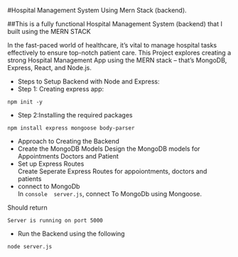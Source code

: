 #Hospital Management System Using Mern Stack (backend).

##This is a fully functional Hospital Management System (backend) that I built using the MERN STACK

In the fast-paced world of healthcare, it’s vital to manage hospital tasks effectively to ensure top-notch patient care. This Project explores creating a strong Hospital Management App using the MERN stack – that’s MongoDB, Express, React, and Node.js.

* Steps to Setup Backend with Node and Express:
* Step 1: Creating express app:<br/>
```console
npm init -y
```

* Step 2:Installing the required packages<br/>
```console
npm install express mongoose body-parser
```
* Approach to Creating the Backend <br/>
* Create the MongoDB Models
Design the MongoDB models for Appointments Doctors and Patient
* Set up Express Routes<br/>
Create Seperate Express Routes for appoiontments, doctors and patients
* connect to MongoDb <br/>
In ```console 
server.js```, connect To MongoDb using Mongoose.

Should return 
```console
Server is running on port 5000
```
* Run the Backend using the following
```console
node server.js
```